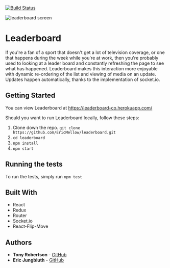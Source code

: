 [![Build Status](https://travis-ci.org/EricMellow/leaderboard.svg?branch=master)](https://travis-ci.org/EricMellow/leaderboard)

![leaderboard screen](https://user-images.githubusercontent.com/34175382/43432322-761654e4-942f-11e8-8c9c-eb91eb42164b.png)


# Leaderboard

If you're a fan of a sport that doesn't get a lot of television coverage, or one that happens during the week while you're at work, then you're probably used to looking at a leader board and constantly refreshing the page to see what has happened. Leaderboard makes this interaction more enjoyable with dynamic re-ordering of the list and viewing of media on an update. Updates happen automatically, thanks to the implementation of socket.io. 

## Getting Started

You can view Leaderboard at https://leaderboard-co.herokuapp.com/

Should you want to run Leaderboard locally, follow these steps:

1. Clone down the repo. `git clone https://github.com/EricMellow/leaderboard.git`
2. `cd leaderboard`
3. `npm install`
4. `npm start`

## Running the tests

To run the tests, simply run `npm test `

## Built With

* React
* Redux
* Router
* Socket.io
* React-Flip-Move

## Authors

* **Tony Robertson** - [GitHub](https://github.com/tonyr729)
* **Eric Jungbluth** - [GitHub](https://github.com/EricMellow)

